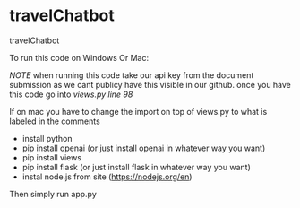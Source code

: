 # travelChatbot
travelChatbot

To run this code on Windows Or Mac:

*NOTE* 
when running this code take our api key from the document submission as we cant publicy have this visible in our github. 
once you have this code go into *views.py line 98*

If on mac you have to change the import on top of views.py to what is labeled in the comments

- install python
- pip install openai (or just install openai in whatever way you want)
- pip install views
- pip install flask (or just install flask in whatever way you want)
- instal node.js from site (https://nodejs.org/en)

Then simply run app.py


